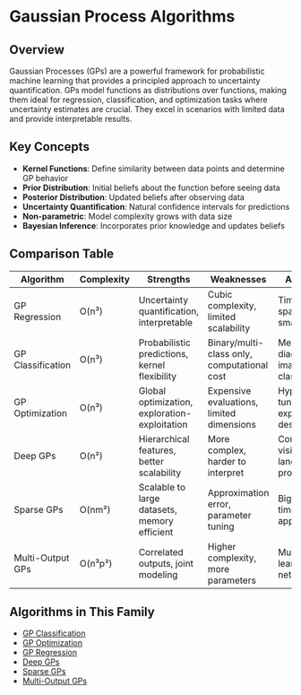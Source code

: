 # Gaussian Process Algorithms

## Overview
Gaussian Processes (GPs) are a powerful framework for probabilistic machine learning that provides a principled approach to uncertainty quantification. GPs model functions as distributions over functions, making them ideal for regression, classification, and optimization tasks where uncertainty estimates are crucial. They excel in scenarios with limited data and provide interpretable results.

## Key Concepts
- **Kernel Functions**: Define similarity between data points and determine GP behavior
- **Prior Distribution**: Initial beliefs about the function before seeing data
- **Posterior Distribution**: Updated beliefs after observing data
- **Uncertainty Quantification**: Natural confidence intervals for predictions
- **Non-parametric**: Model complexity grows with data size
- **Bayesian Inference**: Incorporates prior knowledge and updates beliefs

## Comparison Table
| Algorithm | Complexity | Strengths | Weaknesses | Applications |
|-----------|------------|-----------|------------|--------------|
| GP Regression | O(n³) | Uncertainty quantification, interpretable | Cubic complexity, limited scalability | Time series, spatial data, small datasets |
| GP Classification | O(n³) | Probabilistic predictions, kernel flexibility | Binary/multi-class only, computational cost | Medical diagnosis, image classification |
| GP Optimization | O(n³) | Global optimization, exploration-exploitation | Expensive evaluations, limited dimensions | Hyperparameter tuning, experimental design |
| Deep GPs | O(n²) | Hierarchical features, better scalability | More complex, harder to interpret | Computer vision, natural language processing |
| Sparse GPs | O(nm²) | Scalable to large datasets, memory efficient | Approximation error, parameter tuning | Big data, real-time applications |
| Multi-Output GPs | O(n³p²) | Correlated outputs, joint modeling | Higher complexity, more parameters | Multi-task learning, sensor networks |

## Algorithms in This Family
- [GP Classification](../algorithms/gaussian-process/gp-classification.md)
- [GP Optimization](../algorithms/gaussian-process/gp-optimization.md)
- [GP Regression](../algorithms/gaussian-process/gp-regression.md)
- [Deep GPs](../algorithms/gaussian-process/deep-gps.md)
- [Sparse GPs](../algorithms/gaussian-process/sparse-gps.md)
- [Multi-Output GPs](../algorithms/gaussian-process/multi-output-gps.md)

